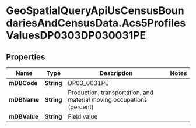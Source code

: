 # GeoSpatialQueryApiUsCensusBoundariesAndCensusData.Acs5ProfilesValuesDP0303DP030031PE

## Properties

Name | Type | Description | Notes
------------ | ------------- | ------------- | -------------
**mDBCode** | **String** | DP03_0031PE | 
**mDBName** | **String** | Production, transportation, and material moving occupations (percent) | 
**mDBValue** | **String** | Field value | 


